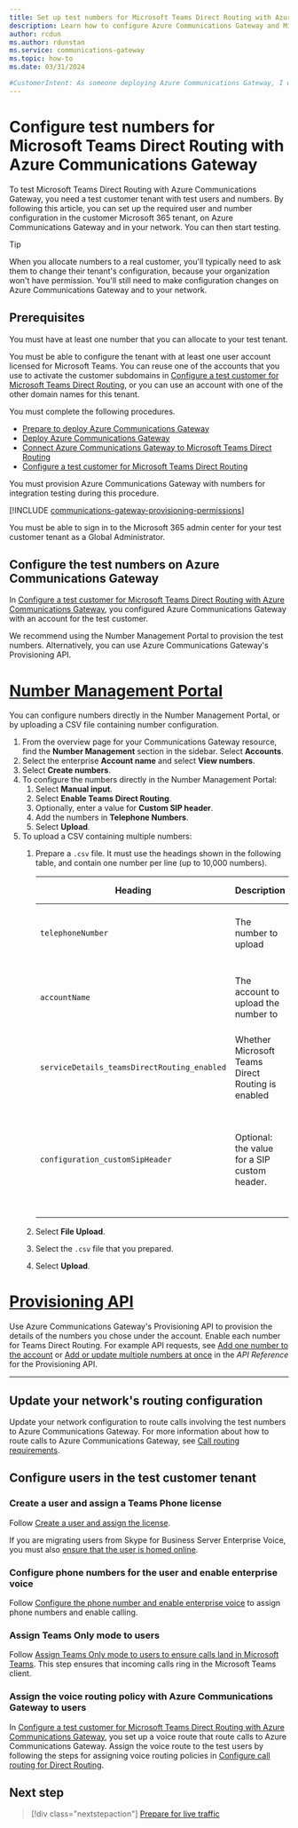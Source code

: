 ```yaml
---
title: Set up test numbers for Microsoft Teams Direct Routing with Azure Communications Gateway
description: Learn how to configure Azure Communications Gateway and Microsoft 365 with Microsoft Teams Direct Routing numbers for testing.
author: rcdun
ms.author: rdunstan
ms.service: communications-gateway
ms.topic: how-to
ms.date: 03/31/2024

#CustomerIntent: As someone deploying Azure Communications Gateway, I want to test my deployment so that I can be sure that calls work.
---
```


# Configure test numbers for Microsoft Teams Direct Routing with Azure Communications Gateway

To test Microsoft Teams Direct Routing with Azure Communications Gateway, you need a test customer tenant with test users and numbers. By following this article, you can set up the required user and number configuration in the customer Microsoft 365 tenant, on Azure Communications Gateway and in your network. You can then start testing.

> [!TIP]
> When you allocate numbers to a real customer, you'll typically need to ask them to change their tenant's configuration, because your organization won't have permission. You'll still need to make configuration changes on Azure Communications Gateway and to your network.

## Prerequisites

You must have at least one number that you can allocate to your test tenant.

You must be able to configure the tenant with at least one user account licensed for Microsoft Teams. You can reuse one of the accounts that you use to activate the customer subdomains in [Configure a test customer for Microsoft Teams Direct Routing](configure-test-customer-teams-direct-routing.md), or you can use an account with one of the other domain names for this tenant.

You must complete the following procedures.

- [Prepare to deploy Azure Communications Gateway](prepare-to-deploy.md)
- [Deploy Azure Communications Gateway](deploy.md)
- [Connect Azure Communications Gateway to Microsoft Teams Direct Routing](connect-teams-direct-routing.md)
- [Configure a test customer for Microsoft Teams Direct Routing](configure-test-customer-teams-direct-routing.md)

You must provision Azure Communications Gateway with numbers for integration testing during this procedure.

[!INCLUDE [communications-gateway-provisioning-permissions](includes/communications-gateway-provisioning-permissions.md)]

You must be able to sign in to the Microsoft 365 admin center for your test customer tenant as a Global Administrator.

## Configure the test numbers on Azure Communications Gateway

In [Configure a test customer for Microsoft Teams Direct Routing with Azure Communications Gateway](configure-test-customer-teams-direct-routing.md), you configured Azure Communications Gateway with an account for the test customer.

We recommend using the Number Management Portal to provision the test numbers. Alternatively, you can use Azure Communications Gateway's Provisioning API.

# [Number Management Portal](#tab/number-management-portal)

You can configure numbers directly in the Number Management Portal, or by uploading a CSV file containing number configuration.

1. From the overview page for your Communications Gateway resource, find the **Number Management** section in the sidebar. Select **Accounts**.
1. Select the enterprise **Account name** and select **View numbers**.
1. Select **Create numbers**.
1. To configure the numbers directly in the Number Management Portal:
    1. Select **Manual input**.
    1. Select **Enable Teams Direct Routing**.
    1. Optionally, enter a value for **Custom SIP header**.
    1. Add the numbers in **Telephone Numbers**.
    1. Select **Upload**.
1. To upload a CSV containing multiple numbers:
    1. Prepare a `.csv` file. It must use the headings shown in the following table, and contain one number per line (up to 10,000 numbers).

        | Heading | Description  | Valid values |
        |---------|--------------|--------------|
        | `telephoneNumber`|The number to upload | E.164 numbers, including the country code |
        | `accountName` | The account to upload the number to | The name of an account you've already created |
        | `serviceDetails_teamsDirectRouting_enabled`| Whether Microsoft Teams Direct Routing is enabled | `true` or `false`|
        | `configuration_customSipHeader`| Optional: the value for a SIP custom header. | Can only contain letters, numbers, underscores and dashes. Can be up to 100 characters in length. |

    1. Select **File Upload**.
    1. Select the `.csv` file that you prepared.
    1. Select **Upload**.

# [Provisioning API](#tab/api)

Use Azure Communications Gateway's Provisioning API to provision the details of the numbers you chose under the account. Enable each number for Teams Direct Routing. For example API requests, see [Add one number to the account](/rest/api/voiceservices/#add-one-number-to-the-account) or [Add or update multiple numbers at once](/rest/api/voiceservices/#add-or-update-multiple-numbers-at-once) in the _API Reference_ for the Provisioning API.

---

## Update your network's routing configuration

Update your network configuration to route calls involving the test numbers to Azure Communications Gateway. For more information about how to route calls to Azure Communications Gateway, see [Call routing requirements](reliability-communications-gateway.md#call-routing-requirements).

## Configure users in the test customer tenant

### Create a user and assign a Teams Phone license

Follow [Create a user and assign the license](/microsoftteams/direct-routing-enable-users#create-a-user-and-assign-the-license).

If you are migrating users from Skype for Business Server Enterprise Voice, you must also [ensure that the user is homed online](/microsoftteams/direct-routing-enable-users#ensure-that-the-user-is-homed-online).

### Configure phone numbers for the user and enable enterprise voice

Follow [Configure the phone number and enable enterprise voice](/microsoftteams/direct-routing-enable-users#create-a-user-and-assign-the-license) to assign phone numbers and enable calling.

### Assign Teams Only mode to users

Follow [Assign Teams Only mode to users to ensure calls land in Microsoft Teams](/microsoftteams/direct-routing-enable-users#assign-teams-only-mode-to-users-to-ensure-calls-land-in-microsoft-teams). This step ensures that incoming calls ring in the Microsoft Teams client.

### Assign the voice routing policy with Azure Communications Gateway to users

In [Configure a test customer for Microsoft Teams Direct Routing with Azure Communications Gateway](configure-test-customer-teams-direct-routing.md), you set up a voice route that route calls to Azure Communications Gateway. Assign the voice route to the test users by following the steps for assigning voice routing policies in [Configure call routing for Direct Routing](/microsoftteams/direct-routing-voice-routing).

## Next step

> [!div class="nextstepaction"]
> [Prepare for live traffic](prepare-for-live-traffic-teams-direct-routing.md)

